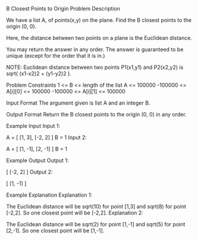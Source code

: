 B Closest Points to Origin
Problem Description

We have a list A, of points(x,y) on the plane. Find the B closest points to the origin (0, 0).

Here, the distance between two points on a plane is the Euclidean distance.

You may return the answer in any order. The answer is guaranteed to be unique (except for the order that it is in.)

NOTE: Euclidean distance between two points P1(x1,y1) and P2(x2,y2) is sqrt( (x1-x2)2 + (y1-y2)2 ).



Problem Constraints
1 <= B <= length of the list A <= 100000
-100000 <= A[i][0] <= 100000
-100000 <= A[i][1] <= 100000



Input Format
The argument given is list A and an integer B.



Output Format
Return the B closest points to the origin (0, 0) in any order.



Example Input
Input 1:

A = [
[1, 3],
[-2, 2]
]
B = 1
Input 2:

A = [
[1, -1],
[2, -1]
]
B = 1


Example Output
Output 1:

[ [-2, 2] ]
Output 2:

[ [1, -1] ]


Example Explanation
Explanation 1:

The Euclidean distance will be sqrt(10) for point [1,3] and sqrt(8) for point [-2,2].
So one closest point will be [-2,2].
Explanation 2:

The Euclidean distance will be sqrt(2) for point [1,-1] and sqrt(5) for point [2,-1].
So one closest point will be [1,-1].